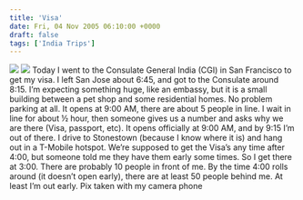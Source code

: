```yaml
---
title: 'Visa'
date: Fri, 04 Nov 2005 06:10:00 +0000
draft: false
tags: ['India Trips']
---
```


[![](http://photos1.blogger.com/blogger/1382/1849/320/cgiline.jpg)](http://photos1.blogger.com/blogger/1382/1849/1600/cgiline.jpg) [![](http://photos1.blogger.com/blogger/1382/1849/320/cgi.jpg)](http://photos1.blogger.com/blogger/1382/1849/1600/cgi.jpg) [](http://www.t-mobilepictures.com/mblevins/_entry/8a38a9c80758c47501075955a5905016/ps/ENTRY/EDITENTRY?foneblog=1131560044849) [](http://www.t-mobilepictures.com/mblevins/_entry/8a38a9c90758c475010759553e80534a/ps/ENTRY/EDITENTRY?foneblog=1131559948984) Today I went to the Consulate General India (CGI) in San Francisco to get my visa. I left San Jose about 6:45, and got to the Consulate around 8:15. I’m expecting something huge, like an embassy, but it is a small building between a pet shop and some residential homes. No problem parking at all. It opens at 9:00 AM, there are about 5 people in line. I wait in line for about ½ hour, then someone gives us a number and asks why we are there (Visa, passport, etc). It opens officially at 9:00 AM, and by 9:15 I’m out of there. I drive to Stonestown (because I know where it is) and hang out in a T-Mobile hotspot. We’re supposed to get the Visa’s any time after 4:00, but someone told me they have them early some times. So I get there at 3:00. There are probably 10 people in front of me. By the time 4:00 rolls around (it doesn’t open early), there are at least 50 people behind me. At least I’m out early. Pix taken with my camera phone
